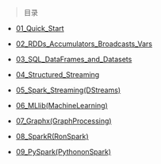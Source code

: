 
> 目录

- [01_Quick_Start]()
	
- [02_RDDs_Accumulators_Broadcasts_Vars]()
	
- [03_SQL_DataFrames_and_Datasets ]()
	
- [04_Structured_Streaming]()
	
- [05_Spark_Streaming(DStreams)]()

- [06_MLlib(MachineLearning)]()

- [07_Graphx(GraphProcessing)]()

- [08_SparkR(RonSpark)]()

- [09_PySpark(PythononSpark)]()